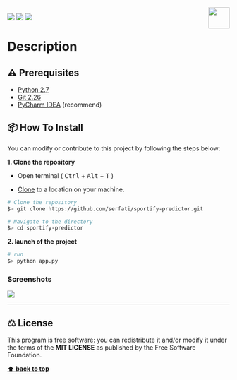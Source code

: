 <img src="https://in.bgu.ac.il/marketing/graphics/BGU.sig3-he-en-white.png" height="48px" align="right" />  

  
![](https://codeclimate.com/github/JonSn0w/Hyde/badges/gpa.svg)   ![](https://img.shields.io/badge/version-0.1.0-blueviolet)  ![](https://img.shields.io/apm/l/atomic-design-ui.svg?)  
# Description  


## ⚠️ Prerequisites  
  
- [Python 2.7](https://www.python.org/download/releases/2.7/)  
- [Git 2.26](https://git-scm.com/downloads/)  
- [PyCharm IDEA](https://www.jetbrains.com/pycharm/) (recommend)  

## 📦 How To Install  
  
You can modify or contribute to this project by following the steps below:  
  
**1. Clone the repository**  
  
- Open terminal ( <kbd>Ctrl</kbd> + <kbd>Alt</kbd> + <kbd>T</kbd> )  
  
- [Clone](https://help.github.com/en/github/creating-cloning-and-archiving-repositories/cloning-a-repository) to a location on your machine.  
 ```bash  
 # Clone the repository 
 $> git clone https://github.com/serfati/sportify-predictor.git  

 # Navigate to the directory 
 $> cd sportify-predictor
  ``` 
 
**2. launch of the project**  
  
 ```bash  
 # run 
 $> python app.py
 ```  


### Screenshots

<img src="https://res.cloudinary.com/serfati/image/upload/v1592550267/Screenshot_from_2020-06-19_10-03-37_eo70aw.png"/>

---  

  
## ⚖️ License  
  
This program is free software: you can redistribute it and/or modify it under the terms of the **MIT LICENSE** as published by the Free Software Foundation.  
  
**[⬆ back to top](#description)**
